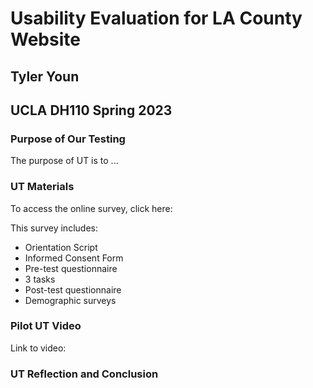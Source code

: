 # Usability Evaluation for LA County Website
## Tyler Youn
## UCLA DH110 Spring 2023

### Purpose of Our Testing
The purpose of UT is to ...

### UT Materials
To access the online survey, click here: 

This survey includes:
- Orientation Script
- Informed Consent Form
- Pre-test questionnaire
- 3 tasks 
- Post-test questionnaire
- Demographic surveys

### Pilot UT Video
Link to video:

### UT Reflection and Conclusion
